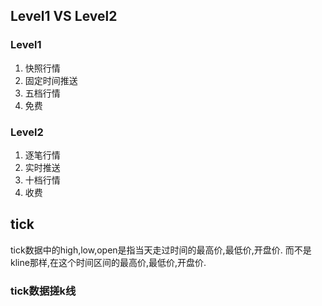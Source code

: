 ## Level1 VS Level2

### Level1

1. 快照行情
2. 固定时间推送
3. 五档行情
4. 免费

### Level2

1. 逐笔行情
2. 实时推送
3. 十档行情
4. 收费

## tick

tick数据中的high,low,open是指当天走过时间的最高价,最低价,开盘价.
而不是kline那样,在这个时间区间的最高价,最低价,开盘价.

### tick数据搓k线

